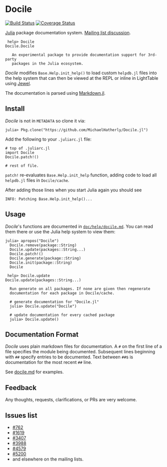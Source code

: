 # Docile

[![Build Status](https://travis-ci.org/MichaelHatherly/Docile.jl.svg?branch=master)](https://travis-ci.org/MichaelHatherly/Docile.jl)
[![Coverage Status](https://coveralls.io/repos/MichaelHatherly/Docile.jl/badge.png)](https://coveralls.io/r/MichaelHatherly/Docile.jl)

[Julia](www.julialang.org) package documentation system. [Mailing list discussion](https://groups.google.com/forum/#!topic/julia-users/k_SzJxcAoqA).

     help> Docile
    Docile.Docile

       An experimental package to provide documentation support for 3rd-party
       packages in the Julia ecosystem.

*Docile* modifies `Base.Help.init_help()` to load custom `helpdb.jl`
files into the help system that can then be viewed at the REPL or inline
in LightTable using [Jewel](https://github.com/one-more-minute/Jewel).

The documentation is parsed using [Markdown.jl](https://github.com/one-more-minute/Markdown.jl).

## Install

*Docile* is not in `METADATA` so clone it via:

    julia> Pkg.clone("https://github.com/MichaelHatherly/Docile.jl")

Add the following to your `.juliarc.jl` file:

    # top of .juliarc.jl
    import Docile
    Docile.patch!()

    # rest of file.

`patch!` re-evaluates `Base.Help.init_help` function, adding code to
load all `helpdb.jl` files in `Docile/cache`.

After adding those lines when you start Julia again you should see

    INFO: Patching Base.Help.init_help()...

## Usage

*Docile*'s functions are documented in [`doc/help/docile.md`](https://github.com/MichaelHatherly/Docile.jl/blob/master/doc/help/docile.md). You can read them there
or use the Julia help system to view them:

    julia> apropos("Docile")
      Docile.remove(package::String)
      Docile.update(packages::String...)
      Docile.patch!()
      Docile.generate(package::String)
      Docile.init(package::String)
      Docile

     help> Docile.update
    Docile.update(packages::String...)

      Run generate on all packages. If none are given then regenerate
      documentation for each package in Docile/cache.

      # generate documentation for "Docile.jl"
      julia> Docile.update("Docile")

      # update documentation for every cached package
      julia> Docile.update()

## Documentation Format

*Docile* uses plain markdown files for documentation. A `#` on the first
line of a file specifies the module being documented. Subsequent lines
beginning with `##` specify entries to be documented. Text between `##`s
is documentation for the most recent `##` line.

See [docile.md](https://github.com/MichaelHatherly/Docile.jl/blob/master/doc/help/docile.md) for examples.

## Feedback

Any thoughts, requests, clarifications, or PRs are very welcome.

## Issues list

* [#762](https://github.com/JuliaLang/julia/issues/762)
* [#1619](https://github.com/JuliaLang/julia/pull/1619)
* [#3407](https://github.com/JuliaLang/julia/issues/3407)
* [#3988](https://github.com/JuliaLang/julia/issues/3988)
* [#4579](https://github.com/JuliaLang/julia/issues/4579)
* [#5200](https://github.com/JuliaLang/julia/issues/5200)
* and elsewhere on the mailing lists.
